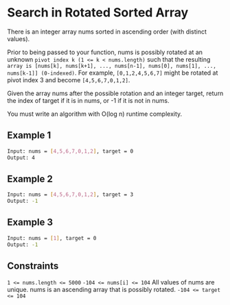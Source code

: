# Search in Rotated Sorted Array

There is an integer array nums sorted in ascending order (with distinct values).

Prior to being passed to your function, nums is possibly rotated at an unknown `pivot index k (1 <= k < nums.length)` such that the resulting `array is [nums[k], nums[k+1], ..., nums[n-1], nums[0], nums[1], ..., nums[k-1]] (0-indexed)`. For example, `[0,1,2,4,5,6,7]` might be rotated at pivot index 3 and become `[4,5,6,7,0,1,2]`.

Given the array nums after the possible rotation and an integer target, return the index of target if it is in nums, or -1 if it is not in nums.

You must write an algorithm with O(log n) runtime complexity.

## Example 1

```bash
Input: nums = [4,5,6,7,0,1,2], target = 0
Output: 4
```

## Example 2

```bash
Input: nums = [4,5,6,7,0,1,2], target = 3
Output: -1
```

## Example 3

```bash
Input: nums = [1], target = 0
Output: -1
```

## Constraints

`1 <= nums.length <= 5000`
`-104 <= nums[i] <= 104`
All values of nums are unique.
nums is an ascending array that is possibly rotated.
`-104 <= target <= 104`
